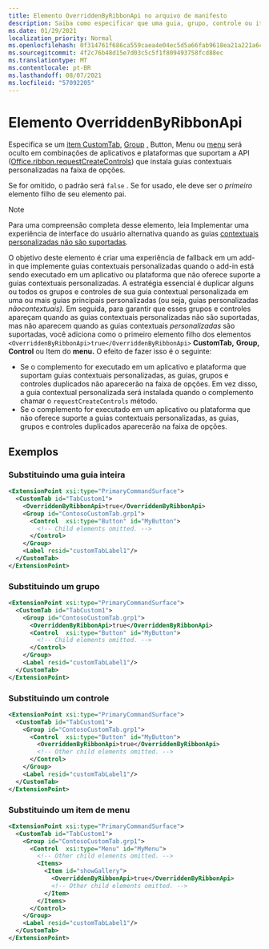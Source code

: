 ```yaml
---
title: Elemento OverriddenByRibbonApi no arquivo de manifesto
description: Saiba como especificar que uma guia, grupo, controle ou item de menu personalizado não deve aparecer quando também faz parte de uma guia contextual personalizada.
ms.date: 01/29/2021
localization_priority: Normal
ms.openlocfilehash: 0f314761f686ca559caea4e04ec5d5a66fab9618ea21a221a6cf2affde897578
ms.sourcegitcommit: 4f2c76b48d15e7d03c5c5f1f809493758fcd88ec
ms.translationtype: MT
ms.contentlocale: pt-BR
ms.lasthandoff: 08/07/2021
ms.locfileid: "57092205"
---
```

# <a name="overriddenbyribbonapi-element"></a>Elemento OverriddenByRibbonApi

Especifica se um [item CustomTab](customtab.md), [Group](group.md) [,](control.md#button-control) Button, Menu ou [menu](control.md#menu-dropdown-button-controls) será oculto em combinações de aplicativos e plataformas que suportam a API ([Office.ribbon.requestCreateControls](/javascript/api/office/office.ribbon?view=common-js&preserve-view=true#requestCreateControls_tabDefinition_)) que instala guias contextuais personalizadas na faixa de opções.

Se for omitido, o padrão será `false` . Se for usado, ele deve ser o *primeiro* elemento filho de seu elemento pai.

> [!NOTE]
> Para uma compreensão completa desse elemento, leia Implementar uma experiência de interface do usuário alternativa quando as guias [contextuais personalizadas não são suportadas](../../design/contextual-tabs.md#implement-an-alternate-ui-experience-when-custom-contextual-tabs-are-not-supported).

O objetivo deste elemento é criar uma experiência de fallback em um add-in que implemente guias contextuais personalizadas quando o add-in está sendo executado em um aplicativo ou plataforma que não oferece suporte a guias contextuais personalizadas. A estratégia essencial é duplicar alguns ou todos os grupos e controles de sua guia contextual personalizada em uma ou mais guias principais personalizadas (ou seja, guias personalizadas *nãocontextuais).* Em seguida, para garantir que esses grupos e  controles apareçam quando as guias contextuais personalizadas não são suportadas, mas não aparecem quando as guias contextuais *personalizadas* são suportadas, você adiciona como o primeiro elemento filho dos elementos `<OverriddenByRibbonApi>true</OverriddenByRibbonApi>` **CustomTab,** **Group,** **Control** ou Item do **menu.** O efeito de fazer isso é o seguinte:

- Se o complemento for executado em um aplicativo e plataforma que suportam guias contextuais personalizadas, as guias, grupos e controles duplicados não aparecerão na faixa de opções. Em vez disso, a guia contextual personalizada será instalada quando o complemento chamar o `requestCreateControls` método.
- Se o complemento for executado em  um aplicativo ou plataforma que não oferece suporte a guias contextuais personalizadas, as guias, grupos e controles duplicados aparecerão na faixa de opções.

## <a name="examples"></a>Exemplos

### <a name="overriding-an-entire-tab"></a>Substituindo uma guia inteira

```xml
<ExtensionPoint xsi:type="PrimaryCommandSurface">
  <CustomTab id="TabCustom1">
    <OverriddenByRibbonApi>true</OverriddenByRibbonApi>
    <Group id="ContosoCustomTab.grp1">
      <Control  xsi:type="Button" id="MyButton">
        <!-- Child elements omitted. -->
      </Control>
    </Group>
    <Label resid="customTabLabel1"/>
  </CustomTab>
</ExtensionPoint>
```

### <a name="overriding-a-group"></a>Substituindo um grupo

```xml
<ExtensionPoint xsi:type="PrimaryCommandSurface">
  <CustomTab id="TabCustom1">
    <Group id="ContosoCustomTab.grp1">
      <OverriddenByRibbonApi>true</OverriddenByRibbonApi>
      <Control  xsi:type="Button" id="MyButton">
        <!-- Child elements omitted. -->
      </Control>
    </Group>
    <Label resid="customTabLabel1"/>
  </CustomTab>
</ExtensionPoint>
```

### <a name="overriding-a-control"></a>Substituindo um controle

```xml
<ExtensionPoint xsi:type="PrimaryCommandSurface">
  <CustomTab id="TabCustom1">
    <Group id="ContosoCustomTab.grp1">
      <Control  xsi:type="Button" id="MyButton">
        <OverriddenByRibbonApi>true</OverriddenByRibbonApi>
        <!-- Other child elements omitted. -->
      </Control>
    </Group>
    <Label resid="customTabLabel1"/>
  </CustomTab>
</ExtensionPoint>
```

### <a name="overriding-a-menu-item"></a>Substituindo um item de menu


```xml
<ExtensionPoint xsi:type="PrimaryCommandSurface">
  <CustomTab id="TabCustom1">
    <Group id="ContosoCustomTab.grp1">
      <Control  xsi:type="Menu" id="MyMenu">
        <!-- Other child elements omitted. -->
        <Items>
          <Item id="showGallery">
            <OverriddenByRibbonApi>true</OverriddenByRibbonApi>
            <!-- Other child elements omitted. -->
          </Item>
        </Items>
      </Control>
    </Group>
    <Label resid="customTabLabel1"/>
  </CustomTab>
</ExtensionPoint>
```
